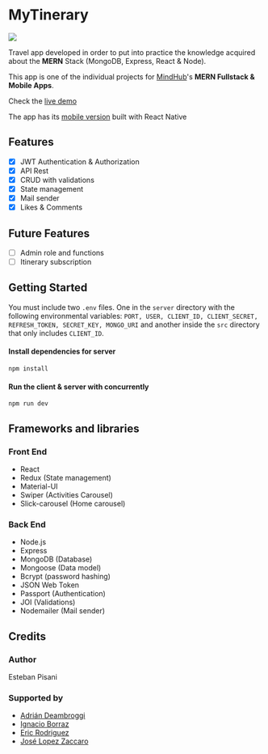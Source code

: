 # MyTinerary

![](https://i.imgur.com/g2DAcrM.jpg)

Travel app developed in order to put into practice the knowledge acquired about the **MERN** Stack (MongoDB, Express, React & Node).

This app is one of the individual projects for [MindHub](https://mindhubweb.com/)'s **MERN Fullstack
& Mobile Apps**.

Check the [live demo](https://mytinerary-pisani.herokuapp.com/)

The app has its [mobile version](https://github.com/estebanpisani/myTinerary-Mobile) built with React Native

## Features

- [x] JWT Authentication & Authorization
- [x] API Rest
- [x] CRUD with validations
- [x] State management
- [x] Mail sender
- [x] Likes & Comments
  
## Future Features

- [ ] Admin role and functions
- [ ] Itinerary subscription

## Getting Started
You must include two `.env` files. One in the `server` directory with the following environmental variables:
 `PORT, USER, CLIENT_ID, CLIENT_SECRET, REFRESH_TOKEN, SECRET_KEY, MONGO_URI` and another inside the `src` directory that only includes `CLIENT_ID`.

#### Install dependencies for server
```
npm install
```
#### Run the client & server with concurrently
```
npm run dev
```

## Frameworks and libraries
### Front End
- React
- Redux (State management)
- Material-UI
- Swiper (Activities Carousel)
- Slick-carousel (Home carousel)

### Back End
- Node.js
- Express
- MongoDB (Database)
- Mongoose (Data model)
- Bcrypt (password hashing)
- JSON Web Token
- Passport (Authentication)
- JOI (Validations)
- Nodemailer (Mail sender)

## Credits

### Author
Esteban Pisani

### Supported by
- [Adrián Deambroggi](https://github.com/DEAMBROGGI)
- [Ignacio Borraz](https://github.com/ignacioborraz)
- [Eric Rodriguez](https://github.com/ericfrodriguez)
- [José Lopez Zaccaro](https://github.com/JoseZaccaro)
